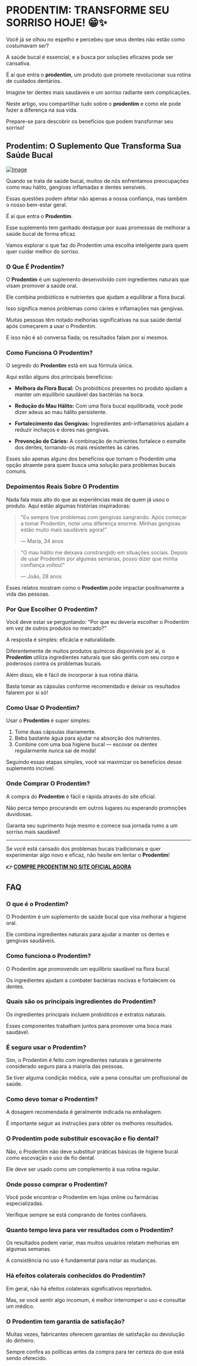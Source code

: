 # PRODENTIM: TRANSFORME SEU SORRISO HOJE! 😁✨

Você já se olhou no espelho e percebeu que seus dentes não estão como costumavam ser? 

A saúde bucal é essencial, e a busca por soluções eficazes pode ser cansativa. 

É aí que entra o **prodentim**, um produto que promete revolucionar sua rotina de cuidados dentários. 

Imagine ter dentes mais saudáveis e um sorriso radiante sem complicações. 

Neste artigo, vou compartilhar tudo sobre o **prodentim** e como ele pode fazer a diferença na sua vida. 

Prepare-se para descobrir os benefícios que podem transformar seu sorriso!

## Prodentim: O Suplemento Que Transforma Sua Saúde Bucal

[![Image](https://prodentim-shop.com/assets/images/prodentim-price-2136x1640.webp)](https://gchaffi.com/bpBmtJy9)

Quando se trata de saúde bucal, muitos de nós enfrentamos preocupações como mau hálito, gengivas inflamadas e dentes sensíveis. 

Essas questões podem afetar não apenas a nossa confiança, mas também o nosso bem-estar geral.

É aí que entra o **Prodentim**. 

Esse suplemento tem ganhado destaque por suas promessas de melhorar a saúde bucal de forma eficaz. 

Vamos explorar o que faz do Prodentim uma escolha inteligente para quem quer cuidar melhor do sorriso.

### O Que É Prodentim?

O **Prodentim** é um suplemento desenvolvido com ingredientes naturais que visam promover a saúde oral.

Ele combina probióticos e nutrientes que ajudam a equilibrar a flora bucal.

Isso significa menos problemas como cáries e inflamações nas gengivas.

Muitas pessoas têm notado melhorias significativas na sua saúde dental após começarem a usar o Prodentim.

E isso não é só conversa fiada; os resultados falam por si mesmos.

### Como Funciona O Prodentim?

O segredo do **Prodentim** está em sua fórmula única. 

Aqui estão alguns dos principais benefícios:

- **Melhora da Flora Bucal:** Os probióticos presentes no produto ajudam a manter um equilíbrio saudável das bactérias na boca.
  
- **Redução do Mau Hálito:** Com uma flora bucal equilibrada, você pode dizer adeus ao mau hálito persistente.
  
- **Fortalecimento das Gengivas:** Ingredientes anti-inflamatórios ajudam a reduzir inchaços e dores nas gengivas.
  
- **Prevenção de Cáries:** A combinação de nutrientes fortalece o esmalte dos dentes, tornando-os mais resistentes às cáries.

Esses são apenas alguns dos benefícios que tornam o Prodentim uma opção atraente para quem busca uma solução para problemas bucais comuns.

### Depoimentos Reais Sobre O Prodentim

Nada fala mais alto do que as experiências reais de quem já usou o produto. Aqui estão algumas histórias inspiradoras:

> "Eu sempre tive problemas com gengivas sangrando. Após começar a tomar Prodentim, notei uma diferença enorme. Minhas gengivas estão muito mais saudáveis agora!" 
>
> — Maria, 34 anos

> "O mau hálito me deixava constrangido em situações sociais. Depois de usar Prodentim por algumas semanas, posso dizer que minha confiança voltou!" 
>
> — João, 28 anos

Esses relatos mostram como o **Prodentim** pode impactar positivamente a vida das pessoas.

### Por Que Escolher O Prodentim?

Você deve estar se perguntando: "Por que eu deveria escolher o Prodentim em vez de outros produtos no mercado?"

A resposta é simples: eficácia e naturalidade. 

Diferentemente de muitos produtos químicos disponíveis por aí, o **Prodentim** utiliza ingredientes naturais que são gentis com seu corpo e poderosos contra os problemas bucais.

Além disso, ele é fácil de incorporar à sua rotina diária. 

Basta tomar as cápsulas conforme recomendado e deixar os resultados falarem por si só!

### Como Usar O Prodentim?

Usar o **Prodentim** é super simples:

1. Tome duas cápsulas diariamente.
2. Beba bastante água para ajudar na absorção dos nutrientes.
3. Combine com uma boa higiene bucal — escovar os dentes regularmente nunca sai de moda!

Seguindo essas etapas simples, você vai maximizar os benefícios desse suplemento incrível.

### Onde Comprar O Prodentim?

A compra do **Prodentim** é fácil e rápida através do site oficial. 

Não perca tempo procurando em outros lugares ou esperando promoções duvidosas.

Garanta seu suprimento hoje mesmo e comece sua jornada rumo a um sorriso mais saudável!

---

Se você está cansado dos problemas bucais tradicionais e quer experimentar algo novo e eficaz, não hesite em tentar o **Prodentim**!



**👉 [COMPRE PRODENTIM NO SITE OFICIAL AGORA](https://gchaffi.com/bpBmtJy9)**

## FAQ

### O que é o Prodentim?

O Prodentim é um suplemento de saúde bucal que visa melhorar a higiene oral. 

Ele combina ingredientes naturais para ajudar a manter os dentes e gengivas saudáveis.

### Como funciona o Prodentim?

O Prodentim age promovendo um equilíbrio saudável na flora bucal. 

Os ingredientes ajudam a combater bactérias nocivas e fortalecem os dentes.

### Quais são os principais ingredientes do Prodentim?

Os ingredientes principais incluem probióticos e extratos naturais. 

Esses componentes trabalham juntos para promover uma boca mais saudável.

### É seguro usar o Prodentim?

Sim, o Prodentim é feito com ingredientes naturais e geralmente considerado seguro para a maioria das pessoas. 

Se tiver alguma condição médica, vale a pena consultar um profissional de saúde.

### Como devo tomar o Prodentim?

A dosagem recomendada é geralmente indicada na embalagem. 

É importante seguir as instruções para obter os melhores resultados.

### O Prodentim pode substituir escovação e fio dental?

Não, o Prodentim não deve substituir práticas básicas de higiene bucal como escovação e uso de fio dental. 

Ele deve ser usado como um complemento à sua rotina regular.

### Onde posso comprar o Prodentim?

Você pode encontrar o Prodentim em lojas online ou farmácias especializadas. 

Verifique sempre se está comprando de fontes confiáveis.

### Quanto tempo leva para ver resultados com o Prodentim?

Os resultados podem variar, mas muitos usuários relatam melhorias em algumas semanas. 

A consistência no uso é fundamental para notar as mudanças.

### Há efeitos colaterais conhecidos do Prodentim?

Em geral, não há efeitos colaterais significativos reportados. 

Mas, se você sentir algo incomum, é melhor interromper o uso e consultar um médico.

### O Prodentim tem garantia de satisfação?

Muitas vezes, fabricantes oferecem garantias de satisfação ou devolução do dinheiro. 

Sempre confira as políticas antes da compra para ter certeza do que está sendo oferecido.